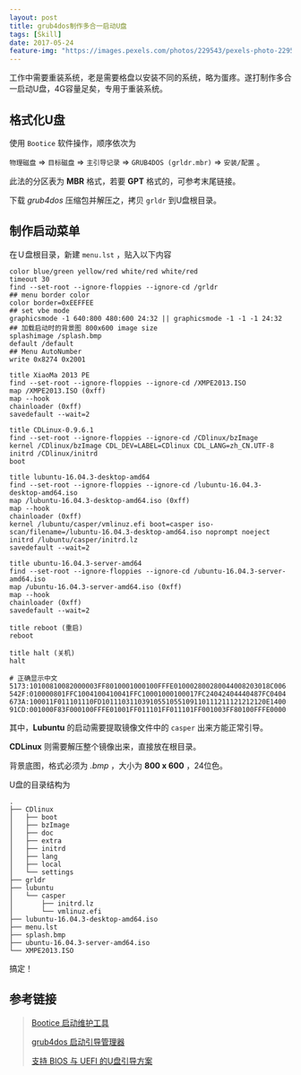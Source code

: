 ```yaml
---
layout: post
title: grub4dos制作多合一启动U盘
tags: [Skill]
date: 2017-05-24
feature-img: "https://images.pexels.com/photos/229543/pexels-photo-229543.jpeg?cs=srgb&dl=close-up-connector-macro-229543.jpg&fm=jpg"
---
```


工作中需要重装系统，老是需要格盘以安装不同的系统，略为蛋疼。遂打制作多合一启动U盘，4G容量足矣，专用于重装系统。

<!--more-->

## 格式化U盘

使用 `Bootice` 软件操作，顺序依次为

`物理磁盘` => `目标磁盘` => `主引导记录` => `GRUB4DOS (grldr.mbr)`  => `安装/配置` 。

此法的分区表为 **MBR** 格式，若要 **GPT** 格式的，可参考末尾链接。

下载 *grub4dos* 压缩包并解压之，拷贝 `grldr` 到U盘根目录。

## 制作启动菜单

在Ｕ盘根目录，新建 `menu.lst` ，贴入以下内容

```shell
color blue/green yellow/red white/red white/red
timeout 30
find --set-root --ignore-floppies --ignore-cd /grldr
## menu border color
color border=0xEEFFEE
## set vbe mode
graphicsmode -1 640:800 480:600 24:32 || graphicsmode -1 -1 -1 24:32
## 加载启动时的背景图 800x600 image size
splashimage /splash.bmp
default /default
## Menu AutoNumber
write 0x8274 0x2001

title XiaoMa 2013 PE 
find --set-root --ignore-floppies --ignore-cd /XMPE2013.ISO
map /XMPE2013.ISO (0xff)
map --hook
chainloader (0xff)
savedefault --wait=2

title CDLinux-0.9.6.1
find --set-root --ignore-floppies --ignore-cd /CDlinux/bzImage
kernel /CDlinux/bzImage CDL_DEV=LABEL=CDlinux CDL_LANG=zh_CN.UTF-8
initrd /CDlinux/initrd
boot

title lubuntu-16.04.3-desktop-amd64
find --set-root --ignore-floppies --ignore-cd /lubuntu-16.04.3-desktop-amd64.iso
map /lubuntu-16.04.3-desktop-amd64.iso (0xff)
map --hook
chainloader (0xff)
kernel /lubuntu/casper/vmlinuz.efi boot=casper iso-scan/filename=/lubuntu-16.04.3-desktop-amd64.iso noprompt noeject
initrd /lubuntu/casper/initrd.lz
savedefault --wait=2

title ubuntu-16.04.3-server-amd64 
find --set-root --ignore-floppies --ignore-cd /ubuntu-16.04.3-server-amd64.iso
map /ubuntu-16.04.3-server-amd64.iso (0xff)
map --hook
chainloader (0xff)
savedefault --wait=2

title reboot (重启)
reboot

title halt (关机)
halt

# 正确显示中文
5173:10100810082000003FF8010001000100FFFE010002800280044008203018C006
542F:010000801FFC1004100410041FFC10001000100017FC24042404440487FC0404
673A:100011F011101110FD10111031103910551055109110111211121212120E1400
91CD:001000F83F000100FFFE01001FF011101FF011101FF001003FF80100FFFE0000
```

其中，**Lubuntu** 的启动需要提取镜像文件中的 `casper` 出来方能正常引导。

**CDLinux** 则需要解压整个镜像出来，直接放在根目录。

背景底图，格式必须为 *.bmp* ，大小为 **800 x 600** ，24位色。

U盘的目录结构为

```shell
.
├── CDlinux
│   ├── boot
│   ├── bzImage
│   ├── doc
│   ├── extra
│   ├── initrd
│   ├── lang
│   ├── local
│   └── settings
├── grldr
├── lubuntu
│   └── casper
│       ├── initrd.lz
│       └── vmlinuz.efi
├── lubuntu-16.04.3-desktop-amd64.iso
├── menu.lst
├── splash.bmp
├── ubuntu-16.04.3-server-amd64.iso
└── XMPE2013.ISO
```

搞定！

## 参考链接

> [Bootice 启动维护工具](http://www.ipauly.com/category/works/)
>
> [grub4dos 启动引导管理器](http://grub4dos.chenall.net/)
>
> [支持 BIOS 与 UEFI 的U盘引导方案](https://my.oschina.net/abcfy2/blog/491140)
